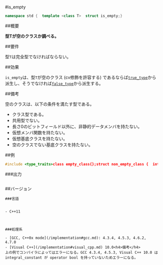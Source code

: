 #is_empty
```cpp
namespace std {  template <class T>  struct is_empty;}
```

##概要

<b>型Tが空のクラスか調べる。</b>


##要件

型`T`は完全型でなければならない。


##効果

`is_empty`は、型`T`が空のクラス (cv修飾を許容する) であるならば[`true_type`](/reference/type_traits/integral_constant-true_type-false_type.md)から派生し、そうでなければ[`false_type`](/reference/type_traits/integral_constant-true_type-false_type.md)から派生する。


##備考

空のクラスは、以下の条件を満たす型である。
- クラス型である。
- 共用型でない。
- 長さ0のビットフィールド以外に、非静的データメンバを持たない。
- 仮想メンバ関数を持たない。
- 仮想基底クラスを持たない。
- 空のクラスでない基底クラスを持たない。


##例

```cpp
#include <type_traits>class empty_class{};struct non_empty_class {  int m;                  // 非静的データメンバを持つ};static_assert(std::is_empty<empty_class>::value == true, "value == true, empty_class is empty");static_assert(std::is_same<std::is_empty<empty_class>::value_type, bool>::value, "value_type == bool");static_assert(std::is_same<std::is_empty<empty_class>::type, std::true_type>::value, "type == true_type");static_assert(std::is_empty<empty_class>() == true, "is_empty<empty_class>() == true");static_assert(std::is_empty<non_empty_class>::value == false, "value == false, non_empty_class is not empty");static_assert(std::is_same<std::is_empty<non_empty_class>::value_type, bool>::value, "value_type == bool");static_assert(std::is_same<std::is_empty<non_empty_class>::type, std::false_type>::value, "type == false_type");static_assert(std::is_empty<non_empty_class>() == false, "is_empty<non_empty_class>() == false");static_assert(std::is_empty<const volatile empty_class>::value == true, "value == true, const volatile empty_class is empty");static_assert(std::is_empty<empty_class&>::value == false, "value == true, empty_class& is not empty");int main(){}
```

###出力

```cpp
```

##バージョン
```
###言語


- C++11



###処理系

- [GCC, C++0x mode](/implementation#gcc.md): 4.3.4, 4.5.3, 4.6.2, 4.7.0
- [Visual C++](/implementation#visual_cpp.md) 10.0<h4>備考</h4>
上の例でコンパイラによってはエラーになる。GCC 4.3.4, 4.5.3, Visual C++ 10.0 は integral_constant が operator bool を持っていないためエラーになる。


